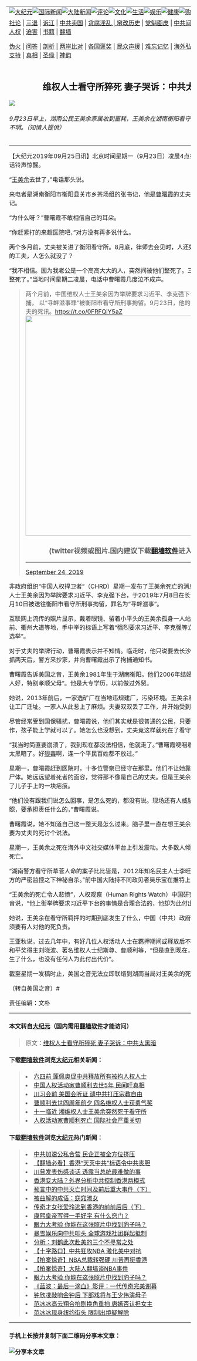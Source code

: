 <a name="1" id="1" target="_blank"></a><span id="1"></span>
<table border="0"><tr><td colspan="2" VALIGN=TOP><a href="https://github.com/woywz155/djy/blob/master/gb/nsc413.md#1"><img src="https://raw.githubusercontent.com/woywz155/www/master/t/djy/1.jpg" title="大纪元"></a><a href="https://github.com/woywz155/djy/blob/master/gb/n24hr.md#1"><img src="https://raw.githubusercontent.com/woywz155/www/master/t/djy/3.jpg" title="国际新闻"></a><a href="https://github.com/woywz155/djy/blob/master/gb/nsc413.md#1"><img src="https://raw.githubusercontent.com/woywz155/www/master/t/djy/4.jpg" title="大陆新闻"></a><a href="https://github.com/woywz155/djy/blob/master/gb/news392.md#1"><img src="https://raw.githubusercontent.com/woywz155/www/master/t/djy/5.jpg" title="评论"></a><a href="https://github.com/woywz155/djy/blob/master/gb/news2007.md#1"><img src="https://raw.githubusercontent.com/woywz155/www/master/t/djy/6.jpg" title="文化"></a><a href="https://github.com/woywz155/djy/blob/master/gb/news2008.md#1"><img src="https://raw.githubusercontent.com/woywz155/www/master/t/djy/7.jpg" title="生活"></a><a href="https://github.com/woywz155/djy/blob/master/gb/ncyule.md#1"><img src="https://raw.githubusercontent.com/woywz155/www/master/t/djy/8.jpg" title="娱乐"></a><a href="https://github.com/woywz155/djy/blob/master/gb/nsc1002.md#1"><img src="https://raw.githubusercontent.com/woywz155/www/master/t/djy/9.jpg" title="健康"><a href="https://www.youlucky.com"><img src="https://raw.githubusercontent.com/woywz155/www/master/t/djy/10.jpg" title="购物"></a><a href="https://www.supportepoch.org/donation?utm_medium=epochtimes&utm_source=referral&utm_campaign=donate_button_djyhomepage"><img src="https://raw.githubusercontent.com/woywz155/www/master/t/djy/12.jpg" title="捐款"></a></td></tr>
<tr><td colspan="2" VALIGN=TOP><a target="_blank" href="https://git.io/fjCRf">社论</a> | <a target="_blank" href="https://github.com/woywz155/djy/blob/master/gb/nf5657.md#1">三退</a> | <a target="_blank" href="https://github.com/woywz155/djy/blob/master/gb/nf6123.md#1">诉江</a> | <a target="_blank" href="https://github.com/woywz155/djy/blob/master/gb/nf1176117.md#1">中共卖国</a> | <a target="_blank" href="https://github.com/woywz155/djy/blob/master/gb/nf5773.md#1">贪腐淫乱 | <a target="_blank" href="https://github.com/woywz155/djy/blob/master/gb/nf1176115.md#1">窜改历史</a> | <a target="_blank" href="https://github.com/woywz155/djy/blob/master/gb/nf1176107.md#1">党魁画皮</a> | <a target="_blank" href="https://github.com/woywz155/djy/blob/master/gb/nf1320400.md#1">中共间谍</a> | <a target="_blank" href="https://github.com/woywz155/djy/blob/master/gb/nf1176114.md#1">破坏传统</a> | <a target="_blank" href="https://github.com/woywz155/djy/blob/master/gb/nf5287.md#1">恶贯满盈</a> | <a target="_blank" href="https://github.com/woywz155/djy/blob/master/gb/ncid278.md#1">人权</a> | <a target="_blank" href="https://github.com/woywz155/djy/blob/master/gb/nf1176111.md#1">迫害</a> | <a target="_blank" href="https://github.com/woywz155/djy/blob/master/gb/nf1235328.md#1">书籍</a> | <a target="_blank" href="https://github.com/woywz155/www/blob/master/README.md?zsrh#1">翻墙</a></p><p><a target="_blank" href="https://github.com/woywz155/djy/blob/master/gb/nf5562.md#1">伪火</a> | <a target="_blank" href="https://github.com/woywz155/djy/blob/master/gb/nf4378.md#1">问答</a> | <a target="_blank" href="https://github.com/woywz155/djy/blob/master/gb/nf5792.md#1">剖析</a> | <a target="_blank" href="https://github.com/woywz155/djy/blob/master/gb/nf5735.md#1">两岸比对</a> | <a target="_blank" href="https://github.com/woywz155/djy/blob/master/gb/nf6119.md#1">各国褒奖</a> | <a target="_blank" href="https://github.com/woywz155/djy/blob/master/gb/nf6120.md#1">民众声援</a> | <a target="_blank" href="https://github.com/woywz155/djy/blob/master/gb/nf1188594.md#1">难忘记忆</a> | <a target="_blank" href="https://github.com/woywz155/djy/blob/master/gb/nf3180.md#1">海外弘传</a> | <a target="_blank" href="https://github.com/woywz155/djy/blob/master/gb/nf5410.md#1">万人上访</a> | <a target="_blank" href="https://github.com/woywz155/ntdtv/blob/master/gb/prog1530_1.md#1">和平抗议</a> | <a target="_blank" href="https://github.com/woywz155/djy/blob/master/gb/nf4386.md#1">支持</a> | <a target="_blank" href="https://github.com/woywz155/djy/blob/master/gb/nf4389.md#1">真相</a> | <a target="_blank" href="https://github.com/woywz155/djy/blob/master/gb/nf5790.md#1">圣缘</a> | <a target="_blank" href="https://github.com/woywz155/djy/blob/master/gb/nf4786.md#1">神韵</a></td></tr>
<tr><td VALIGN=TOP width="626"><h2 align=center>维权人士看守所猝死 妻子哭诉：中共太黑暗</h2>
<img src="http://i.epochtimes.com/assets/uploads/2019/09/wang-yumei.jpg" />
<h6>9月23日早上，湖南公民王美余家属收到噩耗，王美余在湖南衡阳看守所内突然死亡，死因不明。（知情人提供）
</h6>
<hr>
<p>【大纪元2019年09月25日讯】北京时间星期一（9月23日）凌晨4点多，<a href="https://github.com/woywz155/djy/blob/master/gb/tag/%E6%9B%B9%E6%9B%99%E9%9C%9E.md">曹曙霞</a>被一通电话铃声惊醒。</p>
<p>“<a href="https://github.com/woywz155/djy/blob/master/gb/tag/%E7%8E%8B%E7%BE%8E%E4%BD%99.md">王美余</a>去世了，”电话那头说。</p>
<p>来电者是湖南衡阳市衡阳县关市乡茶场组的张书记，他是<a href="https://github.com/woywz155/djy/blob/master/gb/tag/%E6%9B%B9%E6%9B%99%E9%9C%9E.md">曹曙霞</a>的丈夫<a href="https://github.com/woywz155/djy/blob/master/gb/tag/%E7%8E%8B%E7%BE%8E%E4%BD%99.md">王美余</a>所在村的村书记。</p>
<p>“为什么呀？”曹曙霞不敢相信自己的耳朵。</p>
<p>“你赶紧打的来趟医院吧，”对方没有再多说什么。</p>
<p>两个多月前，丈夫被关进了衡阳看守所。8月底，律师去会见时，人还好好的，才二十多天的工夫，人怎么就没了？</p>
<p>“我不相信。因为我老公是一个高高大大的人，突然间被他们整死了。三个月都不到，就被整死了。”当地时间星期二凌晨，电话中曹曙霞几度泣不成声。</p>
<blockquote class="twitter-tweet">
<p dir="ltr" lang="zh">两个月前，中国维权人士王美余因为举牌要求习近平、李克强下台在长沙火车站被抓捕， 以“寻衅滋事罪”被衡阳市看守所刑事拘留。9月23日，他的妻子曹曙霞接到了丈夫的死讯。<a href="https://t.co/0FRFQiY5aZ">https://t.co/0FRFQiY5aZ</a> <a href="https://t.co/XqryYz1izW"></a><img width="600" src="https://raw.githubusercontent.com/woywz155/www/master/t/ntdtv/twitter.jpg" ><h3 align=center>(twitter视频或图片.国内建议下载<a href="https://git.io/JesJV">翻墙软件</a>进入原文观看)</h3><hr><a href="XqryYz1izW</a></p>
<p>— 美国之音中文网 (@VOAChinese) <a href="https://twitter.com/VOAChinese/status/1176314967613509632?ref_src=twsrc%5Etfw">September 24, 2019</a></p></blockquote>
<p><a async src="https://platform.twitter.com/widgets.js" charset="utf-8"></a></p>
<p>非政府组织“中国人权捍卫者”（CHRD）星期一发布了王美余死亡的消息。该组织说，维权人士王美余因为举牌要求习近平、李克强下台，于2019年7月8日在长沙火车站被抓捕，7月10日被送往衡阳市看守所刑事拘留，罪名为“寻衅滋事”。</p>
<p>互联网上流传的照片显示，戴着眼镜、留着小平头的王美余孤身一人站在湖南省公安厅门前、衢州大道等地，手中举的标语上写着“强烈要求习近平、李克强等立即下台，让位全民选举”。</p>
<p>对于丈夫的举牌行动，曹曙霞表示并不知情。临走时，他只说要去长沙“散散心”。王美余被抓两天后，警方来抄家，并向曹曙霞出示了拘捕通知书。</p>
<p>曹曙霞告诉美国之音，王美余1981年生于湖南衡阳。他们2006年结婚，丈夫“性格好，为人好，特别孝顺父母”。他是大专学历，以前做过外贸。</p>
<p>她说，2013年前后，一家选矿厂在当地违规建厂，污染环境。王美余和当局交涉，希望能让工厂迁址。一家人从此惹上了麻烦。夫妻双双丢了工作，并开始受到当局严密监控。</p>
<p>尽管经常受到国保骚扰，曹曙霞说，他们其实就是很普通的公民，只要有口饭吃，有个工作，孩子能上学就可以了。她怎么也没想到，丈夫竟这样就死在了看守所里。</p>
<p>“我当时简直要崩溃了，我到现在都没法相信，他就走了。”曹曙霞哽咽着说，“中国这个社会太黑暗了。好<a href="https://github.com/woywz155/djy/blob/master/gb/tag/%E7%8B%A0%E6%AF%92.md">狠毒</a>啊，连一个平民百姓都不放过。”</p>
<p>星期一，曹曙霞赶到医院时，十多位警察已经守在那里。他们不让她靠近那具被纱布包裹的尸体。她远远望着死者的面容，觉得那不像是自己的丈夫。但是王美余年近70岁的母亲认出了儿子手上的一块疤痕。</p>
<p>“他们没有跟我们说怎么回事，是怎么死的，都没有说。现场还有人威胁我们，如果你拍了照，要承担责任什么的，”曹曙霞说。</p>
<p>曹曙霞说，她不知道自己这一整天是怎么过来。脑子里一直在想王美余没有走。她说，一定要为丈夫的死讨个说法。</p>
<p>星期一，王美余之死在海外中文社交媒体平台上引发震动。大多数人倾向认为，他是非正常死亡。</p>
<p>“湖南警方看守所草菅人命的案子比比皆是，2012年知名民主人士李旺阳先生就是在湖南警方的严密监控之下神秘自杀。”前中国大陆持不同政见者吴乐宝在推特上说。</p>
<p>“王美余的死亡令人悲愤”，人权观察（Human Rights Watch）中国研究员王亚秋对美国之音说，“他上街举牌要求习近平下台的事情是合理合法的，他却为此付出了生命的代价。”</p>
<p>她说，王美余在看守所羁押的时期到底发生了什么，中国（中共）政府必须要有个交代，必须要有人对他的死负责。</p>
<p>王亚秋说，过去几年中，有好几位人权活动人士在羁押期间或释放后不久死亡，包括诺贝尔和平奖得主刘晓波、著名维权人士纪斯尊、曹顺利等，“但是直到现在，外界仍然不知道发生了什么，也没有任何人为此付出代价”。</p>
<p>截至星期一发稿时止，美国之音无法立即联络到湖南当局对王美余的死亡事件置评。</p>
<p>（转自美国之音）#</p>
<p>责任编辑：文朴</p>
<hr>

#### 本文转自<a href="http://www.epochtimes.com">大纪元</a>（国内需用<a href="https://git.io/JesJV">翻墙软件</a>才能访问）
> 原文：<a href="http://www.epochtimes.com/gb/19/9/24/n11544101.htm">维权人士看守所猝死 妻子哭诉：中共太黑暗</a>
#### 下载<a href="https://git.io/JesJV">翻墙软件</a>浏览<a href="http://www.epochtimes.com">大纪元</a>相关新闻：
> <li><a href="http://www.epochtimes.com/gb/19/6/3/n11298028.htm">六四前 蓬佩奥促中共释放所有被拘人权人士</a></li>
> <li><a href="http://www.epochtimes.com/gb/19/3/15/n11116421.htm">中国人权活动家曹顺利去世5年 民间吁真相</a></li>
> <li><a href="http://www.epochtimes.com/gb/18/11/29/n10882078.htm">川习会前 美国会听证 谴中共打压宗教自由</a></li>
> <li><a href="http://www.epochtimes.com/gb/18/3/15/n10219991.htm">曹顺利去世四周年前夕 四名维权人士获勇气奖</a></li>
> <li><a href="https://github.com/woywz155/djy/blob/master/gb/19/9/23/n11540410.md">十一临近 湘维权人士王美余突然死于看守所</a></li>
> <li><a href="https://github.com/woywz155/djy/blob/master/gb/14/3/18/n4109521.md">人权活动家曹顺利死亡  国际社会严重关切</a></li>

#### 下载<a href="https://git.io/JesJV">翻墙软件</a>浏览<a href="http://www.epochtimes.com">大纪元</a>热门新闻：
> <li><a href="http://www.epochtimes.com/gb/19/10/7/n11572528.htm">中共加速公私合营 民企正被全方位挤压</a></li>
> <li><a href="http://www.epochtimes.com/gb/19/10/10/n11579807.htm">【翻墙必看】香港“天灭中共”标语令中共丧胆</a></li>
> <li><a href="http://www.epochtimes.com/gb/19/10/10/n11580036.htm">川普发表伤感谈话 透露当总统最难做的事</a></li>
> <li><a href="http://www.epochtimes.com/gb/19/10/9/n11579512.htm">香港变大陆？外界分析中共控制香港两模式</a></li>
> <li><a href="http://www.epochtimes.com/gb/19/9/29/n11554590.htm">预言中的中共灭亡时间及前后重大事件（下）</a></li>
> <li><a href="http://www.epochtimes.com/gb/19/10/4/n11568273.htm">被曲解的成语：窈窕淑女</a></li>
> <li><a href="http://www.epochtimes.com/gb/19/10/2/n11563658.htm">传奇才女张爱玲逃到香港的前前后后（下）</a></li>
> <li><a href="http://www.epochtimes.com/gb/19/9/23/n11539994.htm">康熙皇帝写得一手好字 有什么窍门？</a></li>
> <li><a href="http://www.epochtimes.com/gb/19/10/9/n11577534.htm">眼力大考验 你能在这张照片中找到豹子吗？</a></li>
> <li><a href="http://www.epochtimes.com/gb/19/10/9/n11578774.htm">暴雪娱乐向中共叩头 全球游戏社团群起抵制</a></li>
> <li><a href="http://www.epochtimes.com/gb/19/10/9/n11577528.htm">分析：刘鹤此次赴美的三个不寻常之处</a></li>
> <li><a href="http://www.epochtimes.com/gb/19/10/9/n11577274.htm">【十字路口】中共狂攻NBA 激化美中对抗</a></li>
> <li><a href="http://www.epochtimes.com/gb/19/10/9/n11577291.htm">【拍案惊奇】NBA总裁转强硬 川普再挺香港</a></li>
> <li><a href="http://www.epochtimes.com/gb/19/10/10/n11579606.htm">【拍案惊奇】大陆人翻墙谈NBA事件</a></li>
> <li><a href="http://www.epochtimes.com/gb/19/10/9/n11577534.htm">眼力大考验 你能在这张照片中找到豹子吗？</a></li>
> <li><a href="http://www.epochtimes.com/gb/19/10/8/n11576651.htm">《蓝波：最后一滴血》影评：一代传奇完美谢幕</a></li>
> <li><a href="http://www.epochtimes.com/gb/19/10/9/n11578053.htm">钟欣凌敲响金钟后 下部戏将与王少伟演母子</a></li>
> <li><a href="http://www.epochtimes.com/gb/19/10/8/n11576766.htm">范冰冰高云翔合拍剧换角重拍 唐嫣否认担女主</a></li>
> <li><a href="http://www.epochtimes.com/gb/19/10/9/n11578789.htm">范冰冰现身纽约街头 限制出境疑解除</a></li>
<hr>

#### 手机上长按并复制下面二维码分享本文章：<br><br><img src="http://www.hehaibao.com/qr/index.php?m=1&e=L&p=10&t=&d=https://github.com/woywz155/djy/blob/master/gb/19/9/24/n11544101.md%231" title="分享本文章"></td><td VALIGN=TOP><a href="https://github.com/woywz155/djy/blob/master/gb/16/1/21/n4622075.md?dfh#1" target="_blank"><img src="https://raw.githubusercontent.com/woywz155/djy/master/gb/300/wei-f1.jpg" title="中共的伪火骗局"  alt="中共的伪火骗局"></a><br><a href="https://github.com/woywz155/yh/blob/master/README.md?dfh#1" target="_blank"><img src="https://raw.githubusercontent.com/woywz155/djy/master/gb/300/yong-h.jpg" title="永恒的见证"  alt="永恒的见证"></a><br><a href="https://github.com/woywz155/djy/blob/master/gb/13/9/29/n3974789.md?dfh#1" target="_blank"><img src="https://raw.githubusercontent.com/woywz155/djy/master/gb/300/shang-lnz.jpg" title="善良女子被中共投男牢"  alt="善良女子被中共投男牢"></a><br><a href="https://github.com/woywz155/djy/blob/master/gb/16/3/16/n4663449.md?dfh#1" target="_blank"><img src="https://raw.githubusercontent.com/woywz155/djy/master/gb/300/huo-z3.jpg" title="警卫目击活摘器官"  alt="警卫目击活摘器官"></a><br><a href="https://github.com/woywz155/djy/blob/master/gb/16/8/7/n8177641.md?dfh#1" target="_blank"><img src="https://raw.githubusercontent.com/woywz155/djy/master/gb/300/huo-z4.jpg" title="证人描述活摘恐怖"  alt="证人描述活摘恐怖"></a><br><a href="https://github.com/woywz155/djy/blob/master/gb/10/4/19/n2881569.md?dfh#1" target="_blank"><img src="https://raw.githubusercontent.com/woywz155/djy/master/gb/300/huo-z1.jpg" title="揭开活摘器官黑幕"  alt="揭开活摘器官黑幕"></a><br><a href="https://github.com/woywz155/djy/blob/master/gb/10/11/7/n3077476.md?dfh#1" target="_blank"><img src="https://raw.githubusercontent.com/woywz155/djy/master/gb/300/ma-ks.jpg" title="马克思的成魔之路"  alt="马克思的成魔之路"></a><br><a href="https://github.com/woywz155/djy/blob/master/gb/14/6/9/n4173977.md?dfh#1" target="_blank"><img src="https://raw.githubusercontent.com/woywz155/djy/master/gb/300/chang-zs.jpg" title="藏字石 蕴天机"  alt="藏字石 蕴天机"></a><br><a href="https://github.com/woywz155/djy/blob/master/gb/18/5/10/n10381511.md?dfh#1" target="_blank"><img src="https://raw.githubusercontent.com/woywz155/djy/master/gb/300/st1.jpg" title="关注3亿人三退"  alt="关注3亿人三退"></a><br><a href="https://github.com/woywz155/djy/blob/master/gb/18/3/21/n10237682.md?dfh#1" target="_blank"><img src="https://raw.githubusercontent.com/woywz155/djy/master/gb/300/jie-t.jpg" title="解体中共复兴中华"  alt="解体中共复兴中华"></a><br><a href="https://github.com/woywz155/djy/blob/master/gb/9/2/9/n2422991.md?dfh#1" target="_blank"><img src="https://raw.githubusercontent.com/woywz155/djy/master/gb/300/gao-zs.jpg" title="中共迫害良心律师"  alt="中共迫害良心律师"></a><br><a href="https://github.com/woywz155/djy/blob/master/gb/18/12/9/n10900044.md?dfh#1" target="_blank"><img src="https://raw.githubusercontent.com/woywz155/djy/master/gb/300/sj1.jpg" title="303万人举报江泽民"  alt="303万人举报江泽民"></a><br><a href="https://github.com/woywz155/djy/blob/master/gb/18/8/28/n10672014.md?dfh#1" target="_blank"><img src="https://raw.githubusercontent.com/woywz155/djy/master/gb/300/sj2.jpg" title="这些官员为何起诉江泽民"  alt="这些官员为何起诉江泽民"></a><br><a href="https://github.com/woywz155/djy/blob/master/gb/8/12/18/n2367165.md?dfh#1" target="_blank"><img src="https://raw.githubusercontent.com/woywz155/djy/master/gb/300/liangan.jpg" title="海峡两岸的强烈对比"  alt="海峡两岸的强烈对比"></a><br><a href="https://github.com/woywz155/djy/blob/master/gb/15/5/5/n4427238.md?dfh#1" target="_blank"><img src="https://raw.githubusercontent.com/woywz155/djy/master/gb/300/jia-ndzl.jpg" title="加拿大总理的贺信"  alt="加拿大总理的贺信"></a><br><a href="https://github.com/woywz155/djy/blob/master/gb/11/6/17/n3289382.md?dfh#1" target="_blank"><img src="https://raw.githubusercontent.com/woywz155/djy/master/gb/300/xiao-wd.jpg" title="探寻真相兼听则明"  alt="探寻真相兼听则明"></a><br><a href="https://github.com/woywz155/djy/blob/master/gb/18/10/27/n10812623.md?dfh#1" target="_blank"><img src="https://raw.githubusercontent.com/woywz155/djy/master/gb/300/yindu.jpg" title="印度媒体报道东方"  alt="印度媒体报道东方"></a><br><a href="https://github.com/woywz155/djy/blob/master/gb/18/6/9/n10469652.md?dfh#1" target="_blank"><img src="https://raw.githubusercontent.com/woywz155/djy/master/gb/300/xie-j.jpg" title="不一样的海外校园"  alt="不一样的海外校园"></a><br><a href="https://github.com/woywz155/djy/blob/master/gb/7/4/5/n1669415.md?dfh#1" target="_blank"><img src="https://raw.githubusercontent.com/woywz155/djy/master/gb/300/li-up.jpg" title="从大师到徒弟的传奇"  alt="从大师到徒弟的传奇"></a><br><a href="https://github.com/woywz155/djy/blob/master/gb/17/5/26/n9191512.md?dfh#1" target="_blank"><img src="https://raw.githubusercontent.com/woywz155/djy/master/gb/300/zfl2.jpg" title="亿万人与东方一本奇书"  alt="亿万人与东方一本奇书"></a><br><a href="https://github.com/woywz155/djy/blob/master/gb/13/11/27/n4020290.md?dfh#1" target="_blank"><img src="https://raw.githubusercontent.com/woywz155/djy/master/gb/300/zhen-h.jpg" title="大陆见不到的震撼场面"  alt="大陆见不到的震撼场面"></a><br><a href="https://github.com/woywz155/djy/blob/master/gb/15/7/17/n4482910.md?dfh#1" target="_blank"><img src="https://raw.githubusercontent.com/woywz155/djy/master/gb/300/dalu-sk.jpg" title="人心向善 大陆当初盛况"  alt="人心向善 大陆当初盛况"></a><br><a href="https://github.com/woywz155/djy/blob/master/gb/9/10/15/n2689419.md?dfh#1" target="_blank"><img src="https://raw.githubusercontent.com/woywz155/djy/master/gb/300/zfl1.jpg" title="追寻真理 这书讲什么"  alt="追寻真理 这书讲什么"></a><br><a href="https://github.com/woywz155/www/blob/master/README.md?dfh#1" target="_blank"><img src="https://raw.githubusercontent.com/woywz155/djy/master/gb/300/fq1.jpg" title="下载免费翻墙软件"  alt="下载免费翻墙软件"></a><br></td></tr></table>

